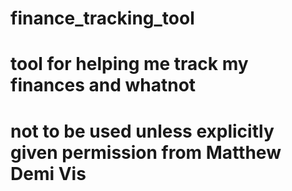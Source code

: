 # finance_tracking_tool
# tool for helping me track my finances and whatnot

# not to be used unless explicitly given permission from Matthew Demi Vis

